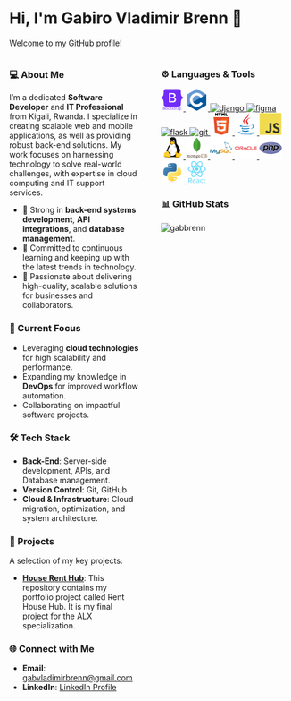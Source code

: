 # Hi, I'm **Gabiro Vladimir Brenn** 👋  
Welcome to my GitHub profile!

<div style="display: flex; justify-content: space-between;">

  <div style="flex: 1; padding-right: 20px;">

  ### 💻 About Me
  I’m a dedicated **Software Developer** and **IT Professional** from Kigali, Rwanda. I specialize in creating scalable web and mobile applications, as well as providing robust back-end solutions. My work focuses on harnessing technology to solve real-world challenges, with expertise in cloud computing and IT support services.

  - 🔧 Strong in **back-end systems development**, **API integrations**, and **database management**.
  - 🚀 Committed to continuous learning and keeping up with the latest trends in technology.
  - 🎯 Passionate about delivering high-quality, scalable solutions for businesses and collaborators.

  ### 🌱 Current Focus
  - Leveraging **cloud technologies** for high scalability and performance.
  - Expanding my knowledge in **DevOps** for improved workflow automation.
  - Collaborating on impactful software projects.

  ### 🛠️ Tech Stack
  - **Back-End**: Server-side development, APIs, and Database management.
  - **Version Control**: Git, GitHub
  - **Cloud & Infrastructure**: Cloud migration, optimization, and system architecture.

  ### 🔨 Projects
  A selection of my key projects:
  - **[House Rent Hub](https://github.com/gabbrenn/rent_house_hub)**: This repository contains my portfolio project called Rent House Hub. It is my final project for the ALX specialization.

  ### 🌐 Connect with Me
  - **Email**: gabvladimirbrenn@gmail.com
  - **LinkedIn**: [LinkedIn Profile](https://www.linkedin.com/in/gabiro-vladimir-brenn/)

  </div>

  <div style="flex: 1; padding-left: 20px;">

  ### ⚙️ Languages & Tools
  <p align="left"> 
    <a href="https://getbootstrap.com" target="_blank" rel="noreferrer"> 
      <img src="https://raw.githubusercontent.com/devicons/devicon/master/icons/bootstrap/bootstrap-plain-wordmark.svg" alt="bootstrap" width="40" height="40"/> 
    </a> 
    <a href="https://www.cprogramming.com/" target="_blank" rel="noreferrer"> 
      <img src="https://raw.githubusercontent.com/devicons/devicon/master/icons/c/c-original.svg" alt="c" width="40" height="40"/> 
    </a>
    <a href="https://www.djangoproject.com/" target="_blank" rel="noreferrer"> 
      <img src="https://cdn.worldvectorlogo.com/logos/django.svg" alt="django" width="40" height="40"/> 
    </a> 
    <a href="https://www.figma.com/" target="_blank" rel="noreferrer"> 
      <img src="https://www.vectorlogo.zone/logos/figma/figma-icon.svg" alt="figma" width="40" height="40"/> 
    </a> 
    <a href="https://flask.palletsprojects.com/" target="_blank" rel="noreferrer"> 
      <img src="https://www.vectorlogo.zone/logos/pocoo_flask/pocoo_flask-icon.svg" alt="flask" width="40" height="40"/> 
    </a> 
    <a href="https://git-scm.com/" target="_blank" rel="noreferrer"> 
      <img src="https://www.vectorlogo.zone/logos/git-scm/git-scm-icon.svg" alt="git" width="40" height="40"/> 
    </a> 
    <a href="https://www.w3.org/html/" target="_blank" rel="noreferrer"> 
      <img src="https://raw.githubusercontent.com/devicons/devicon/master/icons/html5/html5-original-wordmark.svg" alt="html5" width="40" height="40"/> 
    </a> 
    <a href="https://www.java.com" target="_blank" rel="noreferrer"> 
      <img src="https://raw.githubusercontent.com/devicons/devicon/master/icons/java/java-original.svg" alt="java" width="40" height="40"/> 
    </a> 
    <a href="https://developer.mozilla.org/en-US/docs/Web/JavaScript" target="_blank" rel="noreferrer"> 
      <img src="https://raw.githubusercontent.com/devicons/devicon/master/icons/javascript/javascript-original.svg" alt="javascript" width="40" height="40"/> 
    </a> 
    <a href="https://www.linux.org/" target="_blank" rel="noreferrer"> 
      <img src="https://raw.githubusercontent.com/devicons/devicon/master/icons/linux/linux-original.svg" alt="linux" width="40" height="40"/> 
    </a> 
    <a href="https://www.mongodb.com/" target="_blank" rel="noreferrer"> 
      <img src="https://raw.githubusercontent.com/devicons/devicon/master/icons/mongodb/mongodb-original-wordmark.svg" alt="mongodb" width="40" height="40"/> 
    </a> 
    <a href="https://www.mysql.com/" target="_blank" rel="noreferrer"> 
      <img src="https://raw.githubusercontent.com/devicons/devicon/master/icons/mysql/mysql-original-wordmark.svg" alt="mysql" width="40" height="40"/> 
    </a> 
    <a href="https://www.oracle.com/" target="_blank" rel="noreferrer"> 
      <img src="https://raw.githubusercontent.com/devicons/devicon/master/icons/oracle/oracle-original.svg" alt="oracle" width="40" height="40"/> 
    </a> 
    <a href="https://www.php.net" target="_blank" rel="noreferrer"> 
      <img src="https://raw.githubusercontent.com/devicons/devicon/master/icons/php/php-original.svg" alt="php" width="40" height="40"/> 
    </a> 
    <a href="https://www.python.org" target="_blank" rel="noreferrer"> 
      <img src="https://raw.githubusercontent.com/devicons/devicon/master/icons/python/python-original.svg" alt="python" width="40" height="40"/> 
    </a> 
    <a href="https://reactjs.org/" target="_blank" rel="noreferrer"> 
      <img src="https://raw.githubusercontent.com/devicons/devicon/master/icons/react/react-original-wordmark.svg" alt="react" width="40" height="40"/> 
    </a> 
  </p>

  ### 📊 GitHub Stats
  <p>
    <img align="center" src="https://github-readme-stats.vercel.app/api/top-langs?username=gabbrenn&show_icons=true&locale=en&layout=compact" alt="gabbrenn" />
  </p>

  </div>

</div>

